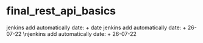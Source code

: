 # final_rest_api_basics
jenkins add automatically date:  + date
jenkins add automatically date:  + 26-07-22
\njenkins add automatically date:  + 26-07-22
